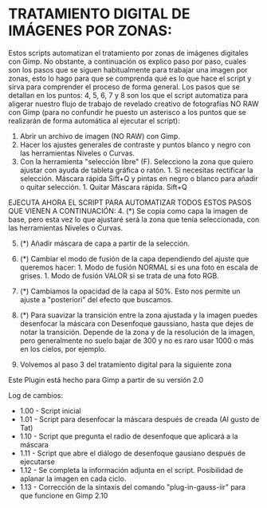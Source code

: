 # TRATAMIENTO DIGITAL DE IMÁGENES POR ZONAS:
Estos scripts automatizan el tratamiento por zonas de imágenes digitales con Gimp. No obstante, 
a continuación os explico paso por paso, cuales son los pasos que se siguen habitualmente para 
trabajar una imagen por zonas, esto lo hago para que se comprenda qué es lo que hace el script
y sirva para comprender el proceso de forma general. Los pasos que se detallan en los puntos:
4, 5, 6, 7 y 8 son los que el script automatiza para aligerar nuestro flujo de trabajo de revelado 
creativo de fotografías NO RAW con Gimp (para no confundir he puesto un asterisco a los puntos
que se realizarán de forma automática al ejecutar el script):

1. Abrir un archivo de imagen (NO RAW) con Gimp.
2. Hacer los ajustes generales de contraste y puntos blanco y negro con las herramientas Niveles o Curvas.
3. Con la herramienta "selección libre" (F). Selecciono la zona que quiero ajustar con ayuda de tableta 
    gráfica o ratón.
        1. Si necesitas rectificar la selección. Máscara rápida Sift+Q y pintas en negro o blanco para
              añadir o quitar selección.
        1. Quitar Máscara rápida. Sift+Q

EJECUTA AHORA EL SCRIPT PARA AUTOMATIZAR TODOS ESTOS PASOS QUE VIENEN A CONTINUACIÓN:
4. (*) Se copia como capa la imagen de base, pero esta vez lo que ajustaré será la zona que tenía seleccionada, 
con las herramientas Niveles o Curvas.

5. (*) Añadir máscara de capa a partir de la selección.

6. (*) Cambiar el modo de fusión de la capa dependiendo del ajuste que queremos hacer:
        1. Modo de fusión NORMAL si es una foto en escala de grises.
        1. Modo de fusión VALOR si se trata de una foto RGB.

7. (*) Cambiamos la opacidad de la capa al 50%. Esto nos permite un ajuste a "posteriori" del efecto que buscamos.

8. (*) Para suavizar la transición entre la zona ajustada y la imagen puedes desenfocar la máscara con
     Desenfoque gaussiano, hasta que dejes de notar la transición. Depende de la zona y de la resolución 
     de la imagen, pero generalmente no suelo bajar de 300 y no es raro usar 1000 o más en los cielos, por ejemplo.

9. Volvemos al paso 3 del tratamiento digital para la siguiente zona

Este Plugin está hecho para Gimp a partir de su versión 2.0
 
Log de cambios:
- 1.00 - Script inicial
- 1.01 - Script para desenfocar la máscara después de creada (Al gusto de Tat)
- 1.10 - Script que pregunta el radio de desenfoque que aplicará a la máscara
- 1.11 - Script que abre el diálogo de desenfoque gausiano después de ejecutarse
- 1.12 - Se completa la información adjunta en el script. Posibilidad de aplanar la imagen en cada ciclo.
- 1.13 - Corrección de la sintaxis del comando "plug-in-gauss-iir" para que funcione en Gimp 2.10
